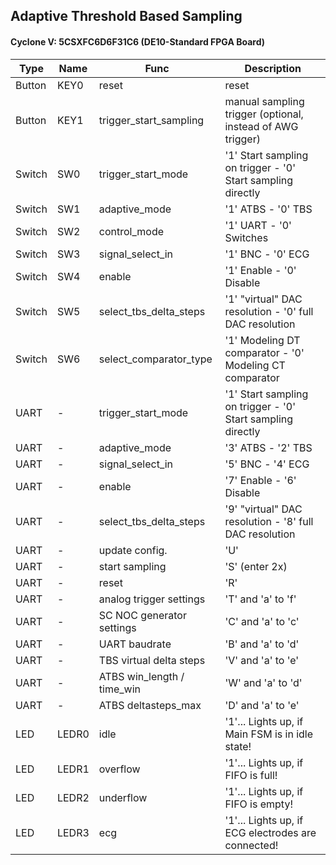 ## Adaptive Threshold Based Sampling

#### Cyclone V: 5CSXFC6D6F31C6 (DE10-Standard FPGA Board)

| Type   | Name  | Func                       | Description                                                 |
| ------ | ----- | -------------------------- | ----------------------------------------------------------- |
| Button | KEY0  | reset                      | reset                                                       |
| Button | KEY1  | trigger_start_sampling     | manual sampling trigger (optional, instead of AWG trigger)  |
| Switch | SW0   | trigger_start_mode         | '1' Start sampling on trigger - '0' Start sampling directly |
| Switch | SW1   | adaptive_mode              | '1' ATBS - '0' TBS                                          |
| Switch | SW2   | control_mode               | '1' UART - '0' Switches                                     |
| Switch | SW3   | signal_select_in           | '1' BNC - '0' ECG                                           |
| Switch | SW4   | enable                     | '1' Enable - '0' Disable                                    |
| Switch | SW5   | select_tbs_delta_steps     | '1' "virtual" DAC resolution - '0' full DAC resolution      |
| Switch | SW6   | select_comparator_type     | '1' Modeling DT comparator - '0' Modeling CT comparator     |
| UART   | -     | trigger_start_mode         | '1' Start sampling on trigger - '0' Start sampling directly |
| UART   | -     | adaptive_mode              | '3' ATBS - '2' TBS                                          |
| UART   | -     | signal_select_in           | '5' BNC - '4' ECG                                           |
| UART   | -     | enable                     | '7' Enable - '6' Disable                                    |
| UART   | -     | select_tbs_delta_steps     | '9' "virtual" DAC resolution - '8' full DAC resolution      |
| UART   | -     | update config.             | 'U'                                                         |
| UART   | -     | start sampling             | 'S' (enter 2x)                                              |
| UART   | -     | reset                      | 'R'                                                         |
| UART   | -     | analog trigger settings    | 'T' and 'a' to 'f'                                          |
| UART   | -     | SC NOC generator settings  | 'C' and 'a' to 'c'                                          |
| UART   | -     | UART baudrate              | 'B' and 'a' to 'd'                                          |
| UART   | -     | TBS virtual delta steps    | 'V' and 'a' to 'e'                                          |
| UART   | -     | ATBS win_length / time_win | 'W' and 'a' to 'd'                                          |
| UART   | -     | ATBS deltasteps_max        | 'D' and 'a' to 'e'                                          |
| LED    | LEDR0 | idle                       | '1'... Lights up, if Main FSM is in idle state!             |
| LED    | LEDR1 | overflow                   | '1'... Lights up, if FIFO is full!                          |
| LED    | LEDR2 | underflow                  | '1'... Lights up, if FIFO is empty!                         |
| LED    | LEDR3 | ecg                        | '1'... Lights up, if ECG electrodes are connected!          |
